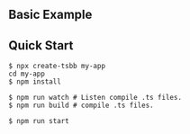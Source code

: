 Basic Example
---

## Quick Start

```shell
$ npx create-tsbb my-app 
cd my-app
$ npm install

$ npm run watch # Listen compile .ts files.
$ npm run build # compile .ts files.

$ npm run start
```
